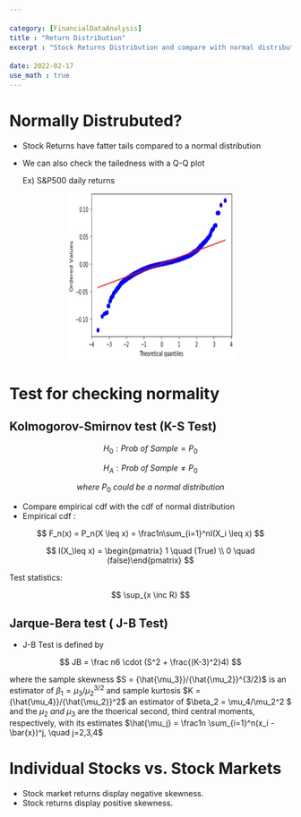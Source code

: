 ```yaml
---

category: [FinancialDataAnalysis]
title : "Return Distribution"
excerpt : "Stock Returns Distribution and compare with normal distribution"

date: 2022-02-17
use_math : true
---
```


# __Normally Distrubuted?__

+ Stock Returns have fatter tails compared to a normal distribution
+ We can also check the tailedness with a Q-Q plot

    Ex) S&P500 daily returns
<p align = "center">
<img src = "/assets/img/QQPlot.jpg" , height="300x", width="300px" >
</p>

# __Test for checking normality__

## __Kolmogorov-Smirnov test (K-S Test)__

$$
 H_0 : Prob\ of\ Sample = P_0
$$

$$
 H_A : Prob\; of\; Sample \neq P_0
$$

$$
where\ P_0\ could \ be\ a\ normal \ distribution
$$
  
+ Compare empirical cdf with the cdf of normal distribution
+ Empirical cdf :

$$
F_n(x) = P_n(X \leq x) = \frac1n\sum_{i=1}^nI(X_i \leq x)
$$

$$
I(X_\leq x) = \begin{pmatrix} 1 \quad (True) \\ 0 \quad (false)\end{pmatrix}
$$

Test statistics: 

$$
\sup_{x \inc R}
$$



## __Jarque-Bera test ( J-B Test)__

+ J-B Test is defined by

$$
 JB = \frac n6 \cdot (S^2 + \frac{(K-3)^2}4)
$$

where the sample skewness $S = {\hat{\mu_3}}/{\hat{\mu_2}}^{3/2}$  is an estimator of 
$\beta_1 = \mu_3/\mu_2^{3/2}$ and sample kurtosis $K = {\hat{\mu_4}}/{\hat{\mu_2}}^2$ 
an estimator of $\beta_2 = \mu_4/\mu_2^2 $ and the $\mu_2 \ and \ \mu_3$ are the thoerical second, 
third central moments, respectively, with its estimates $\hat{\mu_j} = \frac1n \sum_{i=1}^n(x_i - \bar{x})^j, \quad j=2,3,4$

# __Individual Stocks vs. Stock Markets__

+ Stock market returns display negative skewness.
+ Stock returns display positive skewness.

